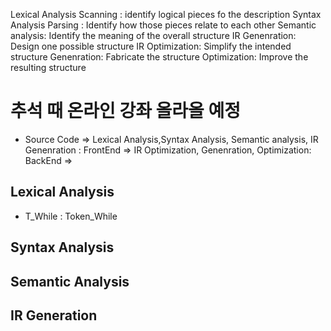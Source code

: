 
Lexical Analysis Scanning : identify logical pieces fo the description
Syntax Analysis Parsing : Identify how those pieces relate to each other
Semantic analysis: Identify the meaning of the overall structure
IR Genenration: Design one possible structure
IR Optimization: Simplify the intended structure
Genenration: Fabricate the structure
Optimization: Improve the resulting structure


# 추석 때 온라인 강좌 올라올 예정

* Source Code => Lexical Analysis,Syntax Analysis, Semantic analysis, IR Genenration : FrontEnd => IR Optimization, Genenration, Optimization: BackEnd => 


## Lexical Analysis
* T_While : Token_While

## Syntax Analysis

## Semantic Analysis

## IR Generation
